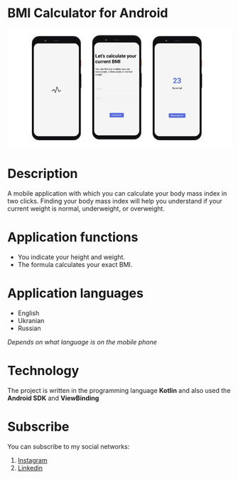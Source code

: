 # BMI Calculator for Android 

![Alt Text](https://github.com/skreep1/BMI/blob/master/preview.png)


# Description

A mobile application with which you can calculate your body mass index in two clicks. Finding your body mass index will help you understand if your current weight is normal, underweight, or overweight.

# Application functions
- You indicate your height and weight.
- The formula calculates your exact BMI.

# Application languages

- English
- Ukranian 
- Russian

*Depends on what language is on the mobile phone*

# Technology
The project is written in the programming language **Kotlin** and also used the **Android SDK** and **ViewBinding**

# Subscribe
You can subscribe to my social networks:
1. [Instagram](http://instagram.com/skreep1/ "Instagram") 
2. [Linkedin](https://www.linkedin.com/in/skreep/ "Linkedin")
